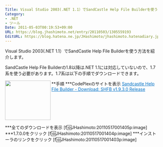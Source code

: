 ```yaml
---
Title: Visual Studio 2003(.NET 1.1）でSandCastle Help File Builderを使う方法
Category:
- .NET
- ツール
Date: 2011-05-03T00:19:53+09:00
URL: https://blog.jhashimoto.net/entry/20110503/1305559193
EditURL: https://blog.hatena.ne.jp/JHashimoto/jhashimoto.hatenadiary.jp/atom/entry/12921228815717257743
---
```



Visual Studio 2003(.NET 1.1）でSandCastle Help File Builderを使う方法を紹介します。

SandCastle Help File Builderの1.8以降は.NET 1.1には対応していないので、1.7系を使う必要があります。1.7系は以下の手順でダウンロードできます。

**手順
***CodePlexのサイトを表示
<a href="http://shfb.codeplex.com/releases/view/62064" target="_blank"><img class="alignleft" align="left" border="0" src="http://capture.heartrails.com/150x130/shadow?http://shfb.codeplex.com/releases/view/62064" alt="" width="150" height="130" /></a><a style="color:#0070C5;" href="http://shfb.codeplex.com/releases/view/62064" target="_blank">Sandcastle Help File Builder - Download: SHFB v1.9.3.0 Release</a><a href="http://b.hatena.ne.jp/entry/http://shfb.codeplex.com/releases/view/62064" target="_blank"><img border="0" src="http://b.hatena.ne.jp/entry/image/http://shfb.codeplex.com/releases/view/62064" alt="" /></a><br style="clear:both;" />

***全てのダウンロードを表示
[f:id:JHashimoto:20110517001405p:image]
***1.7.0.0をクリック
[f:id:JHashimoto:20110517001404p:image]
***インストーラのリンクをクリック
[f:id:JHashimoto:20110517001403p:image]
